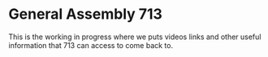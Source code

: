 # General Assembly 713
This is the working in progress where we puts videos links and other useful information that 713 can access to come back to.

